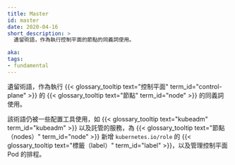 ```yaml
---
title: Master
id: master
date: 2020-04-16
short_description: >
  遺留術語，作為執行控制平面的節點的同義詞使用。

aka:
tags:
- fundamental
---
```

 遺留術語，作為執行 {{< glossary_tooltip text="控制平面" term_id="control-plane" >}} 的 {{< glossary_tooltip text="節點" term_id="node" >}} 的同義詞使用。

<!-- 
---
title: Master
id: master
date: 2020-04-16
short_description: >
  Legacy term, used as synonym for nodes running the control plane.

aka:
tags:
- fundamental
---
 Legacy term, used as synonym for {{< glossary_tooltip text="nodes" term_id="node" >}} hosting the {{< glossary_tooltip text="control plane" term_id="control-plane" >}}.
 -->

<!--more-->

<!-- 
The term is still being used by some provisioning tools, such as {{< glossary_tooltip text="kubeadm" term_id="kubeadm" >}}, and managed services, to {{< glossary_tooltip text="label" term_id="label" >}} {{< glossary_tooltip text="nodes" term_id="node" >}} with `kubernetes.io/role` and control placement of {{< glossary_tooltip text="control plane" term_id="control-plane" >}} {{< glossary_tooltip text="pods" term_id="pod" >}}.
-->
該術語仍被一些配置工具使用，如 {{< glossary_tooltip text="kubeadm" term_id="kubeadm" >}} 以及託管的服務，為 {{< glossary_tooltip text="節點（nodes）" term_id="node" >}} 新增 `kubernetes.io/role` 的 {{< glossary_tooltip text="標籤（label）" term_id="label" >}}，以及管理控制平面 Pod 的排程。